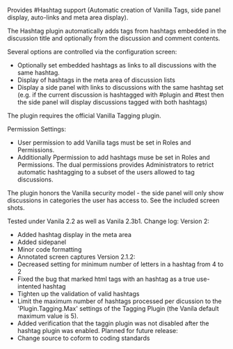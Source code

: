 Provides #Hashtag support (Automatic creation of Vanilla Tags, side panel display, auto-links and meta area display).

The Hashtag plugin automatically adds tags from hashtags embedded in the discussion title and optionally from the discussion and comment contents.

Several options are controlled via the configuration screen:
- Optionally set embedded hashtags as links to all discussions with the same hashtag.
- Display of hashtags in the meta area of discussion lists
- Display a side panel with links to discussions with the same hashtag set (e.g. if the current discussion is hashtagged with #plugin and #test then the side panel will display discussions tagged with both hashtags)

The plugin requires the official Vanilla Tagging plugin.

Permission Settings:
- User permission to add Vanilla tags must be set in Roles and Permissions.
- Additionally Ppermission to add hashtags muse be set in Roles and Permissions.
The dual permissions provides Administrators to retrict automatic hashtagging to a subset of the users allowed to tag discussions.

The plugin honors the Vanilla security model - the side panel will only show discussions in categories the user has access to.
See the included screen shots.
 
Tested under Vanila 2.2 as well as Vanila 2.3b1.
Change log:
Version 2: 
- Added hashtag display in the meta area
- Added sidepanel
- Minor code formatting
- Annotated screen captures
Version 2.1.2:
- Decreased setting for minimum number of letters in a hashtag from 4 to 2
- Fixed the bug that marked html tags with an hashtag as a true use-intented hashtag
- Tighten up the validation of valid hashtags 
- Limit the maximum number of hashtags processed per dicussion to the 'Plugin.Tagging.Max' settings of the Tagging Plugin (the Vanila default maximum value is 5).
- Added verification that the taggin plugin was not disabled after the hashtag plugin was enabled.
Planned for future release:
- Change source to coform to coding standards 
